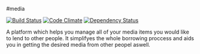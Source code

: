 #media

[![Build Status](https://travis-ci.org/thomaseger/media.png?branch=master)](https://travis-ci.org/thomaseger/media) [![Code Climate](https://codeclimate.com/github/thomaseger/media.png)](https://codeclimate.com/github/thomaseger/media) [![Dependency Status](https://gemnasium.com/thomaseger/media.png)](https://gemnasium.com/thomaseger/media)

A platform which helps you manage all of your media items you would like to lend to other people. It simplifyes the whole borrowing proccess and aids you in getting the desired media from other peopel aswell.
